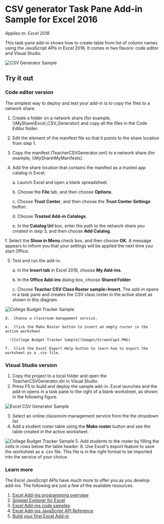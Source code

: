 # CSV generator Task Pane Add-in Sample for Excel 2016

_Applies to: Excel 2016_

This task pane add-in shows how to create table from list of column names using the JavaScript APIs in Excel 2016. It comes in two flavors: code editor and Visual Studio.

![CSV Generator Sample](Images/ScreenCap1.PNG)

## Try it out
### Code editor version

The simplest way to deploy and test your add-in is to copy the files to a network share.

1.  Create a folder on a network share (for example, \\\MyShare\Excel_CSV_Generator) and copy all the files in the Code Editor folder. 
2.  Edit the <SourceLocation> element of the manifest file so that it points to the share location from step 1. 
3.  Copy the manifest (TeacherCSVGenerator.xml) to a network share (for example, \\\MyShare\MyManifests).
4.  Add the share location that contains the manifest as a trusted app catalog in Excel.

    a.  Launch Excel and open a blank spreadsheet.  
    
    b.  Choose the **File** tab, and then choose **Options**.
    
    c.  Choose **Trust Center**, and then choose the **Trust Center Settings** button.
    
    d.  Choose **Trusted Add-in Catalogs**.
    
    e.  In the **Catalog Url** box, enter the path to the network share you created in step 3, and then choose **Add Catalog**.
    
   f.  Select the **Show in Menu** check box, and then choose **OK**. A message appears to inform you that your settings will be applied the next time you start Office. 
        
5.  Test and run the add-in. 

    a.  In the **Insert tab** in Excel 2016, choose **My Add-ins**. 
    
    b.  In the **Office Add-ins** dialog box, choose **Shared Folder**.
    
    c.  Choose **Teacher CSV Class Roster sample**>**Insert**. The add-in opens in a task pane and creates the CSV class roster in the active sheet as shown in this diagram. 
      
   ![College Budget Tracker Sample](Images/ScreenCap2.PNG) 

    d.  Choose a classroom management service.
    
    e.  Click the Make Roster button to insert an empty roster in the active worksheet  
    
      ![College Budget Tracker Sample](Images/ScreenCap3.PNG) 
      
    f.  Click the Excel Export Help button to learn how to export the worksheet as a .csv file.  
  
    
### Visual Studio version
1.  Copy the project to a local folder and open the TeacherCSVGenerator.sln in Visual Studio.
2.  Press F5 to build and deploy the sample add-in. Excel launches and the add-in opens in a task pane to the right of a blank worksheet, as shown in the following figure. 
        
  ![Excel CSV Generator Sample](Images/ScreenCap1.PNG) 

3.  Select an online classroom management service from the the dropdown list
4.  Add a student roster table using the **Make roster** button and see the table created in the active worksheet.

  ![College Budget Tracker Sample](Images/ScreenCap3.PNG) 
5.  Add students to the roster by filling the cells in rows below the table header.
6.  Use Excel's export feature to save the worksheet as a .csv file. This file is in the right format to be imported into the service of your choice.


### Learn more

The Excel JavaScript APIs have much more to offer you as you develop add-ins. The following are just a few of the available resources. 

1.  [Excel Add-ins programming overview](https://github.com/OfficeDev/office-js-docs/blob/master/excel/excel-add-ins-programming-overview.md)
2.  [Snippet Explorer for Excel](http://officesnippetexplorer.azurewebsites.net/#/snippets/excel)
3.  [Excel Add-ins code samples](https://github.com/OfficeDev/office-js-docs/blob/master/excel/excel-add-ins-code-samples.md) 
4.  [Excel Add-ins JavaScript API Reference](https://github.com/OfficeDev/office-js-docs/blob/master/excel/excel-add-ins-javascript-reference.md)
5.  [Build your first Excel Add-in](https://github.com/OfficeDev/office-js-docs/blob/master/excel/build-your-first-excel-add-in.md)
